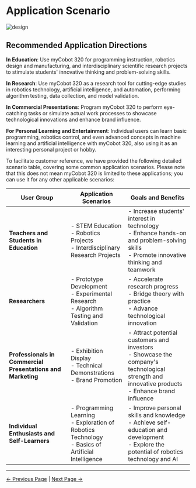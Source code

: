 # Application Scenario

<img src="../../resources/1-ProductIntroduction/1-1.1-banner.png" alt="design" />

## Recommended Application Directions

**In Education**: Use myCobot 320 for programming instruction, robotics design and manufacturing, and interdisciplinary scientific research projects to stimulate students' innovative thinking and problem-solving skills.

**In Research**: Use myCobot 320 as a research tool for cutting-edge studies in robotics technology, artificial intelligence, and automation, performing algorithm testing, data collection, and model validation.

**In Commercial Presentations**: Program myCobot 320 to perform eye-catching tasks or simulate actual work processes to showcase technological innovations and enhance brand influence.

**For Personal Learning and Entertainment**: Individual users can learn basic programming, robotics control, and even advanced concepts in machine learning and artificial intelligence with myCobot 320, also using it as an interesting personal project or hobby.

To facilitate customer reference, we have provided the following detailed scenario table, covering some common application scenarios. Please note that this does not mean myCobot 320 is limited to these applications; you can use it for any other applicable scenarios:

| User Group | Application Scenarios | Goals and Benefits |
|------------|-----------------------|--------------------|
| **Teachers and Students in Education** | - STEM Education<br>- Robotics Projects<br>- Interdisciplinary Research Projects | - Increase students' interest in technology<br>- Enhance hands-on and problem-solving skills<br>- Promote innovative thinking and teamwork |
| **Researchers** | - Prototype Development<br>- Experimental Research<br>- Algorithm Testing and Validation | - Accelerate research progress<br>- Bridge theory with practice<br>- Advance technological innovation |
| **Professionals in Commercial Presentations and Marketing** | - Exhibition Display<br>- Technical Demonstrations<br>- Brand Promotion | - Attract potential customers and investors<br>- Showcase the company's technological strength and innovative products<br>- Enhance brand influence |
| **Individual Enthusiasts and Self-Learners** | - Programming Learning<br>- Exploration of Robotics Technology<br>- Basics of Artificial Intelligence | - Improve personal skills and knowledge<br>- Achieve self-education and development<br>- Explore the potential of robotics technology and AI |



----
[← Previous Page](../../myCobot320-docs/1-ProductIntroduction/1.2-SuitableUsers.md) | [Next Page →](../../myCobot320-docs/1-ProductIntroduction/1.4-AccessoriesTools/1.4-AccessoriesTools.md)
